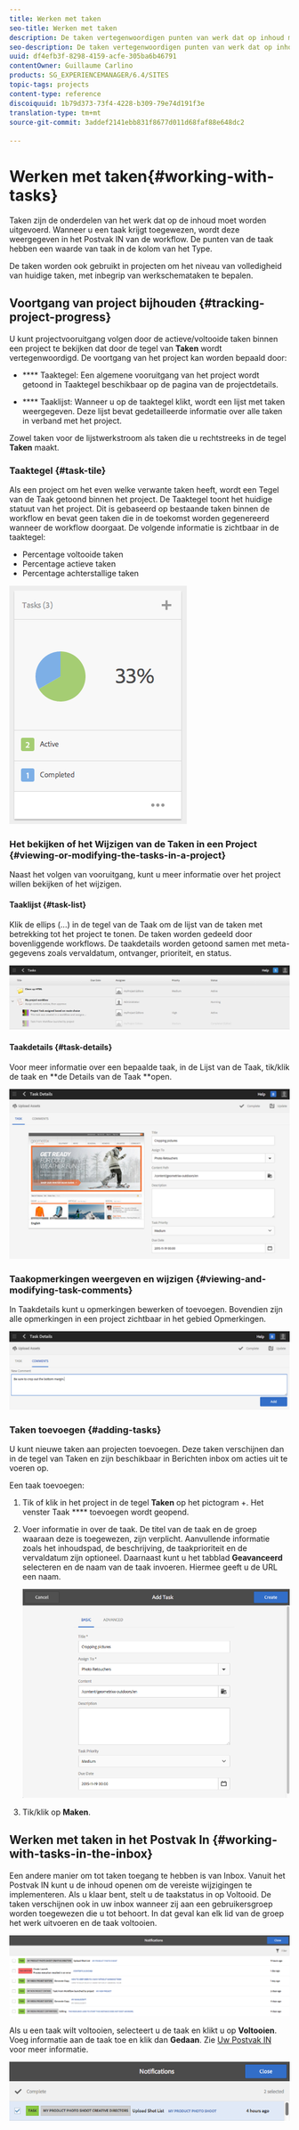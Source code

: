 ```yaml
---
title: Werken met taken
seo-title: Werken met taken
description: De taken vertegenwoordigen punten van werk dat op inhoud moet worden gedaan en in projecten worden gebruikt om het niveau van volledigheid van huidige taken te bepalen
seo-description: De taken vertegenwoordigen punten van werk dat op inhoud moet worden gedaan en in projecten worden gebruikt om het niveau van volledigheid van huidige taken te bepalen
uuid: df4efb3f-8298-4159-acfe-305ba6b46791
contentOwner: Guillaume Carlino
products: SG_EXPERIENCEMANAGER/6.4/SITES
topic-tags: projects
content-type: reference
discoiquuid: 1b79d373-73f4-4228-b309-79e74d191f3e
translation-type: tm+mt
source-git-commit: 3addef2141ebb831f8677d011d68faf88e648dc2

---
```



# Werken met taken{#working-with-tasks}

Taken zijn de onderdelen van het werk dat op de inhoud moet worden uitgevoerd. Wanneer u een taak krijgt toegewezen, wordt deze weergegeven in het Postvak IN van de workflow. De punten van de taak hebben een waarde van taak in de kolom van het Type.

De taken worden ook gebruikt in projecten om het niveau van volledigheid van huidige taken, met inbegrip van werkschemataken te bepalen.

## Voortgang van project bijhouden {#tracking-project-progress}

U kunt projectvooruitgang volgen door de actieve/voltooide taken binnen een project te bekijken dat door de tegel van **Taken** wordt vertegenwoordigd. De voortgang van het project kan worden bepaald door:

* **** Taaktegel: Een algemene vooruitgang van het project wordt getoond in Taaktegel beschikbaar op de pagina van de projectdetails.

* **** Taaklijst: Wanneer u op de taaktegel klikt, wordt een lijst met taken weergegeven. Deze lijst bevat gedetailleerde informatie over alle taken in verband met het project.

Zowel taken voor de lijstwerkstroom als taken die u rechtstreeks in de tegel **Taken** maakt.

### Taaktegel {#task-tile}

Als een project om het even welke verwante taken heeft, wordt een Tegel van de Taak getoond binnen het project. De Taaktegel toont het huidige statuut van het project. Dit is gebaseerd op bestaande taken binnen de workflow en bevat geen taken die in de toekomst worden gegenereerd wanneer de workflow doorgaat. De volgende informatie is zichtbaar in de taaktegel:

* Percentage voltooide taken
* Percentage actieve taken
* Percentage achterstallige taken

![chlimage_1-98](assets/chlimage_1-98.png)

### Het bekijken of het Wijzigen van de Taken in een Project {#viewing-or-modifying-the-tasks-in-a-project}

Naast het volgen van vooruitgang, kunt u meer informatie over het project willen bekijken of het wijzigen.

#### Taaklijst {#task-list}

Klik de ellips (...) in de tegel van de Taak om de lijst van de taken met betrekking tot het project te tonen. De taken worden gedeeld door bovenliggende workflows. De taakdetails worden getoond samen met meta-gegevens zoals vervaldatum, ontvanger, prioriteit, en status.

![chlimage_1-99](assets/chlimage_1-99.png)

#### Taakdetails {#task-details}

Voor meer informatie over een bepaalde taak, in de Lijst van de Taak, tik/klik de taak en **de Details van de Taak **open.

![chlimage_1-100](assets/chlimage_1-100.png)

### Taakopmerkingen weergeven en wijzigen {#viewing-and-modifying-task-comments}

In Taakdetails kunt u opmerkingen bewerken of toevoegen. Bovendien zijn alle opmerkingen in een project zichtbaar in het gebied Opmerkingen.

![chlimage_1-101](assets/chlimage_1-101.png)

### Taken toevoegen {#adding-tasks}

U kunt nieuwe taken aan projecten toevoegen. Deze taken verschijnen dan in de tegel van Taken en zijn beschikbaar in Berichten inbox om acties uit te voeren op.

Een taak toevoegen:

1. Tik of klik in het project in de tegel **Taken** op het pictogram +. Het venster Taak **** toevoegen wordt geopend.
1. Voer informatie in over de taak. De titel van de taak en de groep waaraan deze is toegewezen, zijn verplicht. Aanvullende informatie zoals het inhoudspad, de beschrijving, de taakprioriteit en de vervaldatum zijn optioneel. Daarnaast kunt u het tabblad **Geavanceerd** selecteren en de naam van de taak invoeren. Hiermee geeft u de URL een naam.

   ![chlimage_1-102](assets/chlimage_1-102.png)

1. Tik/klik op **Maken**.

## Werken met taken in het Postvak In {#working-with-tasks-in-the-inbox}

Een andere manier om tot taken toegang te hebben is van Inbox. Vanuit het Postvak IN kunt u de inhoud openen om de vereiste wijzigingen te implementeren. Als u klaar bent, stelt u de taakstatus in op Voltooid. De taken verschijnen ook in uw inbox wanneer zij aan een gebruikersgroep worden toegewezen die u tot behoort. In dat geval kan elk lid van de groep het werk uitvoeren en de taak voltooien.

![chlimage_1-103](assets/chlimage_1-103.png)

Als u een taak wilt voltooien, selecteert u de taak en klikt u op **Voltooien**. Voeg informatie aan de taak toe en klik dan **Gedaan**. Zie [Uw Postvak IN](/help/sites-authoring/inbox.md) voor meer informatie.

![chlimage_1-104](assets/chlimage_1-104.png)